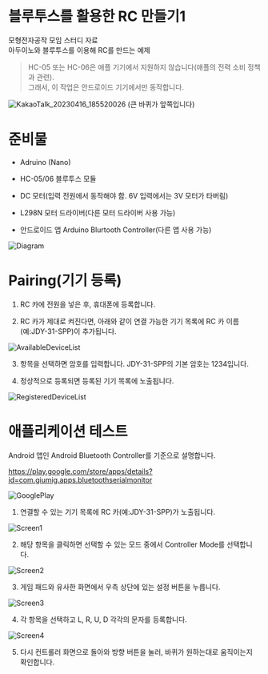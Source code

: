 # 블루투스를 활용한 RC 만들기1

모형전자공작 모임 스터디 자료   
아두이노와 블루투스를 이용해 RC를 만드는 예제

> HC-05 또는 HC-06은 애플 기기에서 지원하지 않습니다(애플의 전력 소비 정책과 관련).   
> 그래서, 이 작업은 안드로이드 기기에서만 동작합니다.

![KakaoTalk_20230416_185520026](https://user-images.githubusercontent.com/1592254/232291442-cc87c321-fb07-4a3f-8ee3-7c73b41378d8.jpg)
(큰 바퀴가 앞쪽입니다)

# 준비물
- Adruino (Nano)
- HC-05/06 블루투스 모듈
- DC 모터(입력 전원에서 동작해야 함. 6V 입력에서는 3V 모터가 타버림)
- L298N 모터 드라이버(다른 모터 드라이버 사용 가능)

- 안드로이드 앱 Arduino Blurtooth Controller(다른 앱 사용 가능)

![Diagram](https://user-images.githubusercontent.com/1592254/229138472-cbda8e1f-e5aa-4e59-9a97-a7726786d434.png)

# Pairing(기기 등록)

1. RC 카에 전원을 넣은 후, 휴대폰에 등록합니다.

2. RC 카가 제대로 켜진다면, 아래와 같이 연결 가능한 기기 목록에 RC 카 이름(예:JDY-31-SPP)이 추가됩니다.

![AvailableDeviceList](https://user-images.githubusercontent.com/1592254/232290231-3e488212-b0dc-4ce4-b463-91faca4ba2e0.png)

3. 항목을 선택하면 암호를 입력합니다. JDY-31-SPP의 기본 암호는 1234입니다.

4. 정상적으로 등록되면 등록된 기기 목록에 노출됩니다.

![RegisteredDeviceList](https://user-images.githubusercontent.com/1592254/232290837-03b2fdca-2693-466d-8d89-7a76f3c28f4a.png)

# 애플리케이션 테스트

Android 앱인 Android Bluetooth Controller를 기준으로 설명합니다.

https://play.google.com/store/apps/details?id=com.giumig.apps.bluetoothserialmonitor

![GooglePlay](https://user-images.githubusercontent.com/1592254/232289691-9c066988-3c21-4ba3-b9c6-300656f904f3.png)

1. 연결할 수 있는 기기 목록에 RC 카(예:JDY-31-SPP)가 노출됩니다.

![Screen1](https://user-images.githubusercontent.com/1592254/232291114-55b8d498-1fd6-4b4e-89e9-ce294cdcdd3c.png)

2. 해당 항목을 클릭하면 선택할 수 있는 모드 중에서 Controller Mode를 선택합니다.

![Screen2](https://user-images.githubusercontent.com/1592254/232291164-f96b8a47-cfdc-47b9-ae26-d6d693469aba.png)

3. 게임 패드와 유사한 화면에서 우측 상단에 있는 설정 버튼을 누릅니다.

![Screen3](https://user-images.githubusercontent.com/1592254/232291193-ce754834-035d-4ec3-bf8b-1b0a45cb39a2.png)

4. 각 항목을 선택하고 L, R, U, D 각각의 문자를 등록합니다.

![Screen4](https://user-images.githubusercontent.com/1592254/232291220-cf70a05b-0a6c-468a-9490-464f1df61a83.png)

5. 다시 컨트롤러 화면으로 돌아와 방향 버튼을 눌러, 바퀴가 원하는대로 움직이는지 확인합니다.
